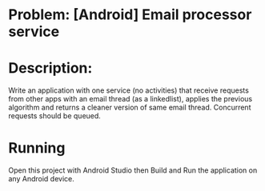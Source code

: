# Problem: [Android] Email processor service

# Description:

Write an application with one service (no activities) that receive requests from other apps with an email thread (as a linked­list), applies the previous algorithm and returns a cleaner version of same email thread. Concurrent requests should be queued. 


# Running

Open this project with Android Studio then Build and Run the application on any Android device.